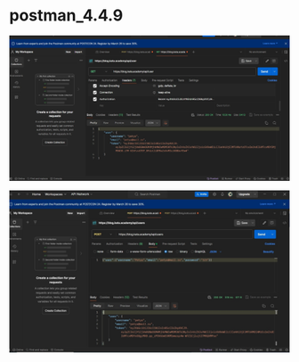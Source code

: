 # postman_4.4.9

![GETrequest](https://github.com/Lartwoods/postman_4.4.9/blob/main/get.jpg)

![POSTrequest](https://github.com/Lartwoods/postman_4.4.9/blob/main/post.jpg)
